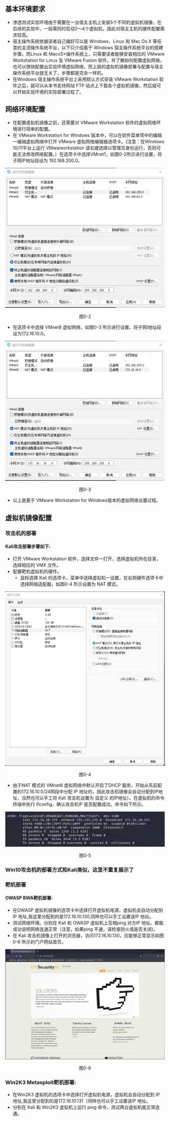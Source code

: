 ## 基本环境要求
- 渗透测试实验环境由于需要在一台宿主主机上安装5个不同的虛拟机镜像，在后续的实验中，一般需同时启动2～4个虚拟机，因此对宿主主机的硬件配置需求较高。
- 宿主操作系统依据读者自己偏好可以是 Windows、Linux 和 Mac Os X 等任意的主流操作系统平台，以下只介绍基于 Windows 宿主操作系统平台的搭建步骤。而Linux 和 MacoS×操作系统上，只需要读者能够安装相应的 VMware Workstation for Linux 及 VMware Fusion 软件，并了解如何配置虛拟网络，也可以很快配置出实验环境虚拟网络，而上层的虚拟机镜像部署与配置与宿主操作系统平台就无关了，步骤都是完全一样的。
- 在Windows 宿主操作系统平台上采用默认方式安装 VMware Workstation 软件之后，就可以从本书支持网站 FTP 站点上下载各个虚拟机镜像，然后就可以开始实验环境的实际部署过程了。

## 网络环境配置
- 在配置虛拟机镜像之前，还需要对 VMware Workstation 软件的虚拟网络环境进行简单的配置。
- 在 VMware Workstation for Windows 版本中，可以在软件菜单项中的编辑一编辑虚拟网络中打开 VMware 虛拟网络编辑器选项卡。(注意：在Windows 10/11平台上运行 VMwareorkstation 请右键选择以管理员身份运行，否则可能无法修改网络配置。）在选项卡中选择VMnet1，如图0-2所示进行设置，将子网IP地址段设为 192.168.200.0。

<center>



![0-2](./pics/0-2.png)

图0-2

</center>

- 在选项卡中选择 VMnet8 虚拟网络，如图0-3 所示进行设置，将子网I地址段设为172.16.10.0。

<center>

![0-3](./pics/0-3.png)

图0-3

</center>

- 以上是基于 VMware Workstation for Windows版本的虚拟网络设置过程。

## 虚拟机镜像配置
### 攻击机的部署
#### Kali攻击部署步骤如下:
- 打开 VMware Workstation 软件，选择文件一打开，选择虚拟机所在目录，选择相应的 VMX 文件。
- 配置靶机虚拟机的硬件。
  - 鼠标选择 Kali 的选项卡，菜单中选择虚拟机一设置，在右侧硬件选项卡中选择网络适配器，如图0-4 所示设置为 NAT 模式。

<center>

![0-4](./pics/0-4.png)

图0-4

</center>

- 由于NAT 模式的 VMnet8 虚拟网络中默认开启了DHCP 服务，开始从先前配置的172.16.10.0/24网段中分配 IP 地址的，因此攻击机镜像会自动分配到IP地址，当然也可以手工将 Kali 攻击机设置为 自定义 的IP地址）。在虚拟机的命令终端中执行 ifconfig，确认攻击机IP 是否配置成功，命令如下所示。
<center>

![0-5](./pics/0-5.png)

图0-5

</center>

### Win10攻击机的部署方式和Kali类似，这里不重复展示了

### 靶机部署
#### OWASP BWA靶机部署:
- 在OWASP 虚拟机镜像的选项卡中选择打开虚拟机电源，虚拟机会自动分配到 IP 地址,我这里分配到的是172.16.10.130,同样也可以手工设置该IP 地址。
- 测试网络环境。分别在 Kali 和 OWASP 虛拟机上互相ping 对方IP 地址，都能成功说明网络连通正常（注意，如果ping 不通，请检查防火墙是否关闭)。
- 在 Kali 攻击机镜像上打开的浏览器，访问172.16.10.130，应能够正常显示如图 0-6 所示的门户网站首页。

<center>

![0-6](./pics/0-6.png)

图0-6

</center>

### Win2K3 Metasploit靶机部署:
- 在Win2K3 虚拟机的选项卡中选择打开虚拟机电源，虚拟机会自动分配到 IP 地址,我这里分配到的是172.16.10.131（同样也可以手工设置该IP 地址。
- 分别在 Kali 和 Win2K3 虚拟机上运行 ping 命令，测试两台虚拟机能正常连通。